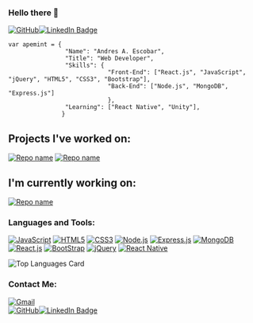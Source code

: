 ### Hello there 👋
[![GitHub](https://img.shields.io/badge/GitHub-100000?style=for-the-badge&logo=github&logoColor=white)](https://www.github.com/apemint)[![LinkedIn Badge](https://img.shields.io/badge/LinkedIn-0077B5?style=for-the-badge&logo=linkedin&logoColor=white)](https://www.linkedin.com/in/andres-a-escobar/)

```
var apemint = {
                "Name": "Andres A. Escobar",
                "Title": "Web Developer",
                "Skills": {
                            "Front-End": ["React.js", "JavaScript", "jQuery", "HTML5", "CSS3", "Bootstrap"],
                            "Back-End": ["Node.js", "MongoDB", "Express.js"]
                            },
                "Learning": ["React Native", "Unity"],
               }
```

## Projects I've worked on:
[![Repo name](https://github-readme-stats.vercel.app/api/pin/?username=nickkdb&repo=FlightSaver&show_owner=false)](https://github.com/nickkdb/FlightSaver)
[![Repo name](https://github-readme-stats.vercel.app/api/pin/?username=nickkdb&repo=Group5-Proj2&show_owner=false)](https://github.com/nickkdb/Group5-Proj2)  

## I'm currently working on:  
[![Repo name](https://github-readme-stats.vercel.app/api/pin/?username=apemint&repo=magicCollectionTracker&show_owner=false)](https://github.com/apemint/magicCollectionTracker)  

### Languages and Tools:  

[![JavaScript](https://img.shields.io/badge/JavaScript-F7DF1E?style=for-the-badge&logo=javascript&logoColor=black)]() [![HTML5](https://img.shields.io/badge/HTML5-E34F26?style=for-the-badge&logo=html5&logoColor=white)]() [![CSS3](https://img.shields.io/badge/CSS3-1572B6?style=for-the-badge&logo=css3&logoColor=white)]()  [![Node.js](https://img.shields.io/badge/Node.js-43853D?style=for-the-badge&logo=node.js&logoColor=white)]() [![Express.js](https://img.shields.io/badge/Express.js-404D59?style=for-the-badge)]() [![MongoDB](https://img.shields.io/badge/MongoDB-4EA94B?style=for-the-badge&logo=mongodb&logoColor=white)]()
[![React.js](https://img.shields.io/badge/React-20232A?style=for-the-badge&logo=react&logoColor=61DAFB)]() [![BootStrap](https://img.shields.io/badge/Bootstrap-563D7C?style=for-the-badge&logo=bootstrap&logoColor=white)]() [![jQuery](https://img.shields.io/badge/jQuery-0769AD?style=for-the-badge&logo=jquery&logoColor=white)]() [![React Native](https://img.shields.io/badge/React_Native-20232A?style=for-the-badge&logo=react&logoColor=61DAFB)]()  
  
![Top Languages Card](https://github-readme-stats.vercel.app/api/top-langs/?username=apemint)  
  
### Contact Me:
[![Gmail](https://img.shields.io/badge/Escobar.Andres.Alfonso-c14438?style=for-the-badge&logo=Gmail&logoColor=white)](mailto:escobar.andres.alfonso@gmail.com)  
[![GitHub](https://img.shields.io/badge/GitHub-100000?style=for-the-badge&logo=github&logoColor=white)](https://www.github.com/apemint)[![LinkedIn Badge](https://img.shields.io/badge/LinkedIn-0077B5?style=for-the-badge&logo=linkedin&logoColor=white)](https://www.linkedin.com/in/andres-a-escobar/)
